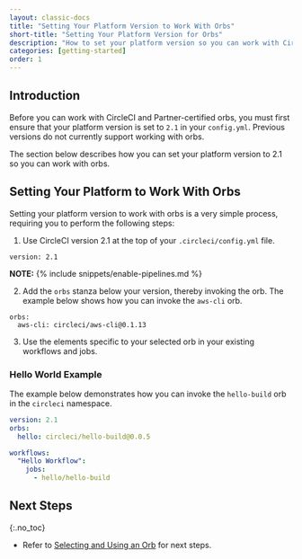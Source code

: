 ```yaml
---
layout: classic-docs
title: "Setting Your Platform Version to Work With Orbs"
short-title: "Setting Your Platform Version for Orbs"
description: "How to set your platform version so you can work with CircleCI and Partner orbs"
categories: [getting-started]
order: 1
---
```


## Introduction

Before you can work with CircleCI and Partner-certified orbs, you must first ensure that your platform version is set to `2.1` in your `config.yml`. Previous versions do not currently support working with orbs.

The section below describes how you can set your platform version to 2.1 so you can work with orbs.

## Setting Your Platform to Work With Orbs

Setting your platform version to work with orbs is a very simple process, requiring you to perform the following steps:

1. Use CircleCI version 2.1 at the top of your `.circleci/config.yml` file.

`version: 2.1`

**NOTE:** {% include snippets/enable-pipelines.md %}

2. Add the `orbs` stanza below your version, thereby invoking the orb. The example below shows how you can invoke the `aws-cli` orb.

```
orbs:
  aws-cli: circleci/aws-cli@0.1.13
```

3. Use the elements specific to your selected orb in your existing workflows and jobs.

### Hello World Example

The example below demonstrates how you can invoke the `hello-build` orb in the `circleci` namespace.

```yaml
version: 2.1
orbs:
  hello: circleci/hello-build@0.0.5

workflows:
  "Hello Workflow":
    jobs:
      - hello/hello-build
```

## Next Steps

{:.no_toc}

- Refer to [Selecting and Using an Orb]({{site.baseurl}}/2.0/orbs-user-select-orb/) for next steps.
